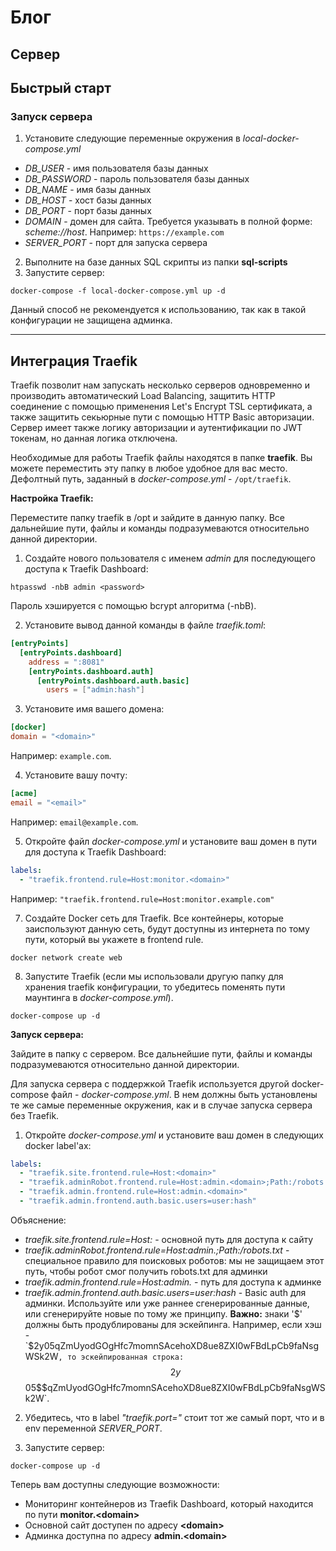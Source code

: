 # Блог

## Сервер

## Быстрый старт

### Запуск сервера
1) Установите следующие переменные окружения в *local-docker-compose.yml*

- *DB_USER* - имя пользователя базы данных
- *DB_PASSWORD* - пароль пользователя базы данных
- *DB_NAME* - имя базы данных
- *DB_HOST* - хост базы данных
- *DB_PORT* - порт базы данных
- *DOMAIN* - домен для сайта. Требуется указывать в полной форме: *scheme://host*. Например: `https://example.com`
- *SERVER_PORT* - порт для запуска сервера
 
2) Выполните на базе данных SQL скрипты из папки **sql-scripts**
3) Запустите сервер:
```
docker-compose -f local-docker-compose.yml up -d
```

Данный способ не рекомендуется к использованию, так как в такой конфигурации не защищена админка.

---

## Интеграция Traefik

Traefik позволит нам запускать несколько серверов одновременно и производить автоматический Load Balancing, защитить HTTP соединение с помощью применения Let's Encrypt TSL сертификата, а также защитить секьюрные пути с помощью HTTP Basic авторизации. Сервер имеет также логику авторизации и аутентификации по JWT токенам, но данная логика отключена.

Необходимые для работы Traefik файлы находятся в папке **traefik**. Вы можете переместить эту папку в любое удобное для вас место. Дефолтный путь, заданный в *docker-compose.yml* - `/opt/traefik`.

**Настройка Traefik:**

Переместите папку traefik в /opt и зайдите в данную папку. Все дальнейшие пути, файлы и команды подразумеваются относительно данной директории.

1) Создайте нового пользователя с именем *admin* для последующего доступа к Traefik Dashboard:
```
htpasswd -nbB admin <password>
```

Пароль хэшируется с помощью bcrypt алгоритма (-nbB).

2) Установите вывод данной команды в файле *traefik.toml*:
```toml
[entryPoints]
  [entryPoints.dashboard]
    address = ":8081"
    [entryPoints.dashboard.auth]
      [entryPoints.dashboard.auth.basic]
        users = ["admin:hash"]
```

3) Установите имя вашего домена:
```toml
[docker]
domain = "<domain>"
```

Например: `example.com`.

4) Установите вашу почту:
```toml
[acme]
email = "<email>"
```

Например: `email@example.com`.

5) Откройте файл *docker-compose.yml* и установите ваш домен в пути для доступа к Traefik Dashboard:
```yaml
labels: 
  - "traefik.frontend.rule=Host:monitor.<domain>"
```

Например: `"traefik.frontend.rule=Host:monitor.example.com"`

7) Создайте Docker сеть для Traefik. Все контейнеры, которые заиспользуют данную сеть, будут доступны из интернета по тому пути, который 
вы укажете в frontend rule.
```
docker network create web
```

8) Запустите Traefik (если мы использовали другую папку для хранения traefik конфигурации, то убедитесь поменять пути маунтинга в *docker-compose.yml*).
```
docker-compose up -d
```

**Запуск сервера:**

Зайдите в папку с сервером. Все дальнейшие пути, файлы и команды подразумеваются относительно данной директории.

Для запуска сервера с поддержкой Traefik используется другой docker-compose файл - *docker-compose.yml*. В нем должны быть установлены те же самые переменные окружения, как и в случае запуска сервера без Traefik.

1) Откройте *docker-compose.yml* и установите ваш домен в следующих docker label'ах:
```yaml
labels:
  - "traefik.site.frontend.rule=Host:<domain>"
  - "traefik.adminRobot.frontend.rule=Host:admin.<domain>;Path:/robots.txt"
  - "traefik.admin.frontend.rule=Host:admin.<domain>"
  - "traefik.admin.frontend.auth.basic.users=user:hash"
```

Объяснение:
* *traefik.site.frontend.rule=Host:<domain>* - основной путь для доступа к сайту
* *traefik.adminRobot.frontend.rule=Host:admin.<domain>;Path:/robots.txt* - специальное правило для поисковых роботов: мы не защищаем этот путь, чтобы робот смог получить robots.txt для админки
* *traefik.admin.frontend.rule=Host:admin.<domain>* - путь для доступа к админке
* *traefik.admin.frontend.auth.basic.users=user:hash* - Basic auth для админки. Используйте или уже раннее сгенерированные данные, или сгенерируйте новые по тому же принципу. **Важно:** знаки '$' должны быть продублированы для эскейпинга. Например, если хэш - `$2y$05$qZmUyodGOgHfc7momnSAcehoXD8ue8ZXI0wFBdLpCb9faNsgWSk2W`, то эскейпированная строка: `$$2y$$05$$qZmUyodGOgHfc7momnSAcehoXD8ue8ZXI0wFBdLpCb9faNsgWSk2W`.

2) Убедитесь, что в label *"traefik.port="* стоит тот же самый порт, что и в env переменной *SERVER_PORT*.

3) Запустите сервер:
```
docker-compose up -d
```

Теперь вам доступны следующие возможности:
* Мониторинг контейнеров из Traefik Dashboard, который находится по пути **monitor.\<domain>**
* Основной сайт доступен по адресу **\<domain>**
* Админка доступна по адресу **admin.\<domain>**